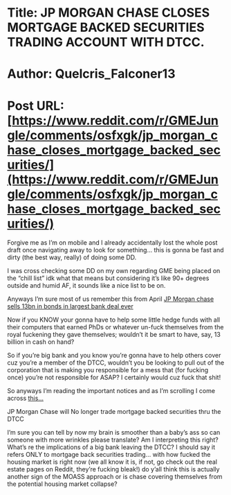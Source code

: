# Title: JP MORGAN CHASE CLOSES MORTGAGE BACKED SECURITIES TRADING ACCOUNT WITH DTCC.
# Author: Quelcris_Falconer13
# Post URL: [https://www.reddit.com/r/GMEJungle/comments/osfxgk/jp_morgan_chase_closes_mortgage_backed_securities/](https://www.reddit.com/r/GMEJungle/comments/osfxgk/jp_morgan_chase_closes_mortgage_backed_securities/)


Forgive me as I’m on mobile and I already accidentally lost the whole post  draft once navigating away to look for something… this is gonna be fast and dirty (the best way, really) of doing some DD. 

I was cross checking some DD on my own regarding GME being placed on the “chill list” idk what that means but considering it’s like 90+ degrees outside and humid AF, it sounds like a nice list to be on. 


Anyways I’m sure most of us remember this from April [JP Morgan chase sells 13bn in bonds in largest bank deal ever](https://www.bloomberg.com/news/articles/2021-04-15/jpmorgan-to-sell-13-billion-of-bonds-in-largest-bank-sale-ever)

Now if you KNOW your gonna have to help some little hedge funds with all their computers that earned PhDs or whatever un-fuck themselves from the royal fuckening they gave themselves; wouldn’t it be smart to have, say, 13 billion in cash on hand? 

So if you’re big bank and you know you’re gonna have to help others cover cuz you’re a member of the DTCC, wouldn’t you be looking to pull out of the corporation that is making you responsible for a mess that (for fucking once) you’re not responsible for ASAP? I certainly would cuz fuck that shit! 

So anyways I’m reading the important notices and as I’m scrolling I come across [this…](https://www.dtcc.com/-/media/Files/pdf/2021/7/22/MBS1006-21.pdf)

JP Morgan Chase will
No longer trade mortgage backed securities thru the DTCC

I’m sure you can tell by now my brain is smoother than a baby’s ass so can someone with more wrinkles please translate? Am I interpreting this right? What’s re the implications of a big bank leaving the DTCC? 
I should say it refers ONLY to mortgage back securities trading… with how fucked the housing market is right now (we all know it is, if not, go check out the real estate pages on Reddit, they’re fucking bleak!)  do y’all think this is actually another sign of the MOASS approach or is chase covering themselves from the potential housing market collapse?